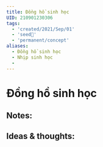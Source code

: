 ```yaml
---
title: Đồng hồ sinh học
UID: 210901230306
tags:
  - 'created/2021/Sep/01'
  - 'seed🥜'
  - 'permanent/concept'
aliases:
  - Đồng hồ sinh học
  - Nhịp sinh học
  - 
---
```

# Đồng hồ sinh học

## Notes:


## Ideas & thoughts:
